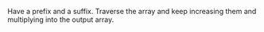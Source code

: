 Have a prefix and a suffix. Traverse the array and keep increasing them and multiplying into the output array.
